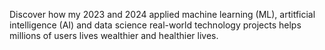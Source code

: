 Discover how my 2023 and 2024 applied machine learning (ML), artitficial intelligence (AI) and data science real-world technology projects helps millions of users lives wealthier and healthier lives. 
